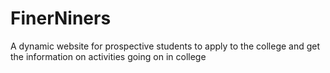 # FinerNiners
A dynamic website for prospective students to apply to the college and get the information on activities going on in college
